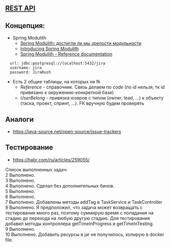 ## [REST API](http://localhost:8080/doc)

## Концепция:

- Spring Modulith
    - [Spring Modulith: достигли ли мы зрелости модульности](https://habr.com/ru/post/701984/)
    - [Introducing Spring Modulith](https://spring.io/blog/2022/10/21/introducing-spring-modulith)
    - [Spring Modulith - Reference documentation](https://docs.spring.io/spring-modulith/docs/current-SNAPSHOT/reference/html/)

```
  url: jdbc:postgresql://localhost:5432/jira
  username: jira
  password: JiraRush
```

- Есть 2 общие таблицы, на которых не fk
    - _Reference_ - справочник. Связь делаем по _code_ (по id нельзя, тк id привязано к окружению-конкретной базе)
    - _UserBelong_ - привязка юзеров с типом (owner, lead, ...) к объекту (таска, проект, спринт, ...). FK вручную будем
      проверять

## Аналоги

- https://java-source.net/open-source/issue-trackers

## Тестирование

- https://habr.com/ru/articles/259055/

Список выполненных задач:  
2 Выполнено.  
3 Выполнено.  
4 Выполнено. Сделал без дополнительных бинов.  
5 Выполнено.  
6 Выполнено.  
7 Выполнено. Добавлены методы addTag в TaskService и TaskController    
8 Выполнено. Я предположил, что задача может возвращать с тестирования много раз, поэтому суммирую время с попадания на стадию до перехода на любую другую стадию. Для тестирования добавил методы контроллера getTimeInProgress и getTimeInTesting.    
9 Выполнено.  
10 Выполнено. Добавить ресурсы в jar не получилось, копирую в docker file.  